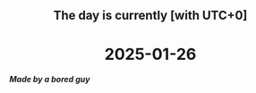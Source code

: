 <h2 align=center>The day is currently [with UTC+0]</h2>
<h1 align=center><!--TIME BEGIN-->2025-01-26<!--TIME END--></h1>
<h5>Made by a bored guy</h5>
